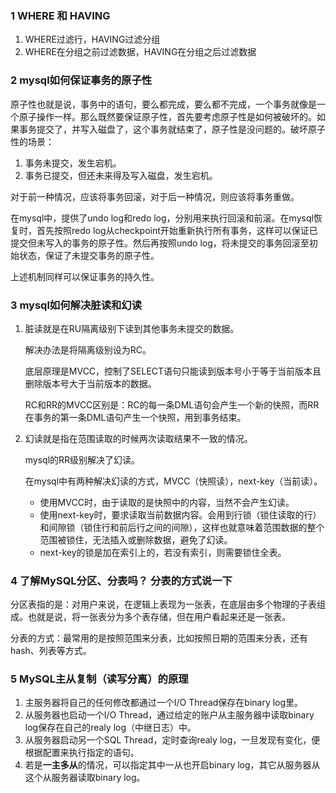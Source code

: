 ### 1 WHERE 和 HAVING

1. WHERE过滤行，HAVING过滤分组
2. WHERE在分组之前过滤数据，HAVING在分组之后过滤数据



### 2 mysql如何保证事务的原子性

原子性也就是说，事务中的语句，要么都完成，要么都不完成，一个事务就像是一个原子操作一样。那么既然要保证原子性，首先要考虑原子性是如何被破坏的。如果事务提交了，并写入磁盘了，这个事务就结束了，原子性是没问题的。破坏原子性的场景：

1. 事务未提交，发生宕机。
2. 事务已提交，但还未来得及写入磁盘，发生宕机。

对于前一种情况，应该将事务回滚，对于后一种情况，则应该将事务重做。

在mysql中，提供了undo log和redo log，分别用来执行回滚和前滚。在mysql恢复时，首先按照redo log从checkpoint开始重新执行所有事务，这样可以保证已提交但未写入的事务的原子性。然后再按照undo log，将未提交的事务回滚至初始状态，保证了未提交事务的原子性。

上述机制同样可以保证事务的持久性。



### 3 mysql如何解决脏读和幻读

1. 脏读就是在RU隔离级别下读到其他事务未提交的数据。

   解决办法是将隔离级别设为RC。

   底层原理是MVCC，控制了SELECT语句只能读到版本号小于等于当前版本且删除版本号大于当前版本的数据。

   RC和RR的MVCC区别是：RC的每一条DML语句会产生一个新的快照，而RR在事务的第一条DML语句产生一个快照，用到事务结束。

2. 幻读就是指在范围读取的时候两次读取结果不一致的情况。

   mysql的RR级别解决了幻读。

   在mysql中有两种解决幻读的方式，MVCC（快照读），next-key（当前读）。

   - 使用MVCC时，由于读取的是快照中的内容，当然不会产生幻读。
   - 使用next-key时，要求读取当前数据内容。会用到行锁（锁住读取的行）和间隙锁（锁住行和前后行之间的间隙），这样也就意味着范围数据的整个范围被锁住，无法插入或删除数据，避免了幻读。
   - next-key的锁是加在索引上的，若没有索引，则需要锁住全表。



### 4 了解MySQL分区、分表吗？  分表的方式说一下

分区表指的是：对用户来说，在逻辑上表现为一张表，在底层由多个物理的子表组成。也就是说，将一张表分为多个表存储，但在用户看起来还是一张表。

分表的方式：最常用的是按照范围来分表，比如按照日期的范围来分表，还有hash、列表等方式。

### 5 MySQL主从复制（读写分离）的原理

1. 主服务器将自己的任何修改都通过一个I/O Thread保存在binary log里。
2. 从服务器也启动一个I/O Thread，通过给定的账户从主服务器中读取binary log保存在自己的realy log（中继日志）中。
3. 从服务器启动另一个SQL Thread，定时查询realy log，一旦发现有变化，便根据配置来执行指定的语句。
4. 若是**一主多从**的情况，可以指定其中一从也开启binary log，其它从服务器从这个从服务器读取binary log。



